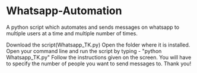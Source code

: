 # Whatsapp-Automation
A python script which automates and sends messages on whatsapp to multiple users at a time and multiple number of times.

Download the script(Whatsapp_TK.py)
Open the folder where it is installed.
Open your command line and run the script by typing - "python Whatsapp_TK.py"
Follow the instructions given on the screen.
You will have to specify the number of people you want to send messages to.
Thank you!
